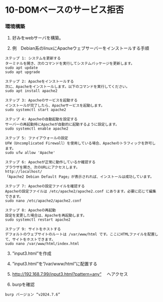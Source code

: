 # 10-DOMベースのサービス拒否
### 環境構築
1. 好みをwebサーバを構築。

2. 例　Debian系のlinuxにApacheウェブサーバーをインストールする手順
  ```
ステップ 1: システムを更新する
ターミナルを開き、次のコマンドを実行してシステムパッケージを更新します。
sudo apt update
sudo apt upgrade

ステップ 2: Apacheをインストールする
次に、Apacheをインストールします。以下のコマンドを実行してください。
sudo apt install apache2

ステップ 3: Apacheのサービスを起動する
インストールが完了したら、Apacheサービスを起動します。
sudo systemctl start apache2

ステップ 4: Apacheの自動起動を設定する
サーバーの再起動時にApacheが自動的に起動するように設定します。
sudo systemctl enable apache2

ステップ 5: ファイアウォールの設定
UFW（Uncomplicated Firewall）を使用している場合、Apacheのトラフィックを許可します。
sudo ufw allow 'Apache'

ステップ 6: Apacheが正常に動作しているか確認する
ブラウザを開き、次のURLにアクセスします。
http://localhost/
「Apache2 Debian Default Page」が表示されれば、インストールは成功しています。

ステップ 7: Apacheの設定ファイルを確認する
Apacheの設定ファイルは /etc/apache2/apache2.conf にあります。必要に応じて編集できます。
sudo nano /etc/apache2/apache2.conf

ステップ 8: Apacheの再起動
設定を変更した場合は、Apacheを再起動します。
sudo systemctl restart apache2

ステップ 9: サイトをホストする
デフォルトのウェブサイトのルートは /var/www/html です。ここにHTMLファイルを配置して、サイトをホストできます。
sudo nano /var/www/html/index.html
```
3. ”input3.html”を作成
   
4. ”input3.html”を”/var/www/html”に配置する

5. http://192.168.7.99/input3.html?pattern=any“ 
　へアクセス

6. burpを確認
```
burp バージョン “v2024.7.6”
```

